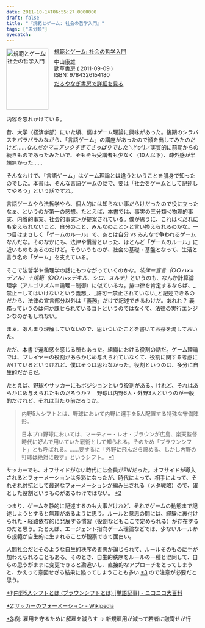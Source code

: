 ```yaml
---
date: 2011-10-14T06:55:27.0000000
draft: false
title: "『規範とゲーム: 社会の哲学入門』"
tags: ["未分類"]
eyecatch: 
---
```

<p><div class="mm-middle" style="margin-bottom:0px;"><div class="mm-image" style="float:left;"><a href="http://www.amazon.co.jp/exec/obidos/ASIN/4326154187/bestylesnet-22/ref=nosim" target="_blank"><img src="http://ecx.images-amazon.com/images/I/41pgaCDNPWL._SL160_.jpg" alt="規範とゲーム: 社会の哲学入門" title="規範とゲーム: 社会の哲学入門" width="110" height="160" border="0" /></a></div><div class="mm-content" style="float:left;margin-left:15px;line-height:120%"><div class="mm-title" style="line-height:120%"><a href="http://www.amazon.co.jp/exec/obidos/ASIN/4326154187/bestylesnet-22/ref=nosim" target="_blank">規範とゲーム: 社会の哲学入門</a></div><div class="mm-detail" style="margin-top:10px;">中山康雄<br />勁草書房 ( 2011-09-09 )<br />ISBN: 9784326154180<br /><div style="margin:7px 0px"><a href="http://mediamarker.net/u/daruyanagi/?asin=4326154187" target="_blank">だるやなぎ書房で詳細を見る</a></div></div></div><div style="clear:left"></div></div></p><p>内容を忘れかけている。</p><p>昔、大学（経済学部）にいた頃、僕はゲーム理論に興味があった。後期のシラバスをパラパラみながら、「言語ゲーム」の講座があったので顔を出してみたのだけど……<i>なんだかマニアックすぎてさっぱりでした＼(^o^)／</i>実質的に前期からの続きものであったみたいで、そもそも受講者も少なく（10人以下）、疎外感が半端無かった……</p><p>そんなわけで、「言語ゲーム」はゲーム理論とは違うということを肌身で知ったのでした。本書は、そんな言語ゲームの話で、要は「社会をゲームとして記述してやろう」という話ですね。</p><p>言語ゲームやら法哲学やら、個人的には知らない事だらけだったので役に立ったなぁ、というのが第一の感想。たとえば、本書では、事実の三分類＜物理的事実、内省的事実、社会的事実＞が提案されている。僕が思うに、これは＜だれにも変えられないこと、自分のこと、みんなのこと＞と言い換えられるのかな。一つ目はまさしく「ゲームのルール」で、あとは自分 vs みんなで争われるゲームなんだな。そのなかにも、法律や慣習といった、ほとんど「ゲームのルール」に近いものもあるのだけど。そういうものが、社会の基礎・基盤となって、生活と言う名の「ゲーム」を支えている。</p><p>そこで法哲学や倫理学の話にもつながっていくのかな。<i>法律＝宣言（○○ハ××デアル）＋規範（○○ハ××デキル、シロ、スルナ）</i>というのも、なんか計算論理学（アルゴリズム＝論理＋制御）に似ているね。排中律を肯定するならば、_禁止＝してはいけないという義務_、_許可＝禁止されていない_と記述できるのだから、法律の宣言部分以外は「義務」だけで記述できるわけだ。あれれ？ 義務っていうのは何か課せられているコトというのではなくて、法律の実行エンジンなのかもしれない。</p><p>まぁ、あんまり理解していないので、思いついたことを書いてお茶を濁しておいた。</p><p>ただ、本書で違和感を感じる所もあった。組織における役割の話だ。ゲーム理論では、プレイヤーの役割があらかじめ与えられていなくて、役割に関する考慮にかけているというけれど、僕はそうは思わなかった。役割というのは、多分に自生的だからだ。</p><p>たとえば、野球やサッカーにもポジションという役割がある。けれど、それはあらかじめ与えられたものだろうか？　野球は内野6人・外野3人というのが一般的だけれど、それは当たり前だろうか。</p>

<blockquote cite="http://dic.nicovideo.jp/a/%E5%86%85%E9%87%8E5%E4%BA%BA%E3%82%B7%E3%83%95%E3%83%88">
<p>内野5人シフトとは、野球において内野に選手を5人配置する特殊な守備陣形。</p><p>日本プロ野球においては、マーティー・レオ・ブラウンが広島、楽天監督時代に好んで用いていた戦術として知られる。そのため「ブラウンシフト」とも呼ばれる。……要するに「外野に飛んだら諦める、しかし内野の打球は絶対に殺す」というシフト。 <a href="#f1" name="fn1" title="内野5人シフトとは (ブラウンシフトとは) [単語記事] - ニコニコ大百科">*1</a> </p>

<cite><a href="http://dic.nicovideo.jp/a/%E5%86%85%E9%87%8E5%E4%BA%BA%E3%82%B7%E3%83%95%E3%83%88"></a></cite>
</blockquote>
<p>サッカーでも、オフサイドがない時代には全員がFWだった。オフサイドが導入されるとフォーメーションは多彩になったが、時代によって、相手によって、それぞれ対抗として最適なフォーメーションが編み出される（メタ戦略）ので、確とした役割というものがあるわけではない。 <a href="#f2" name="fn2" title="サッカーのフォーメーション - Wikipedia">*2</a></p><p>つまり、ゲームを静的に記述するのも大事だけれど、それでゲームの動態まで記述しようとすると無理があるように思う。ルールと意思の間には、経験に裏付けられた・経路依存的に発展する慣習（役割などもここで定められる）が存在するのだと思う。たとえば、エージェント指向ゲーム理論などでは、少ないルールから規範が自生的に生まれることが観察できて面白い。</p><p>人間社会だとそのような自生的秩序の善悪が論じられて、ルールそのものに手が加わえられることもある。そのとき、自生的秩序をルールの一種と混同して、自らの思うがままに変更できると勘違いし、直接的なアプローチをとってしまうと、かえって意図せざる結果に陥ってしまうことも多い <a href="#f3" name="fn3" title="例: 雇用を守るために解雇を減らす → 新規雇用が減って若者に皺寄せが行">*3</a> ので注意が必要だと思う。</p>
<div class="footnote">
<p class="footnote"><a href="#fn1" name="f1" class="footnote-number">*1</a><span class="footnote-delimiter">:</span><span class="footnote-text"><a href="">内野5人シフトとは (ブラウンシフトとは) [単語記事] - ニコニコ大百科</a></span></p>
<p class="footnote"><a href="#fn2" name="f2" class="footnote-number">*2</a><span class="footnote-delimiter">:</span><span class="footnote-text"><a href="http://ja.wikipedia.org/wiki/%E3%82%B5%E3%83%83%E3%82%AB%E3%83%BC%E3%81%AE%E3%83%95%E3%82%A9%E3%83%BC%E3%83%A1%E3%83%BC%E3%82%B7%E3%83%A7%E3%83%B3">サッカーのフォーメーション - Wikipedia</a></span></p>
<p class="footnote"><a href="#fn3" name="f3" class="footnote-number">*3</a><span class="footnote-delimiter">:</span><span class="footnote-text">例: 雇用を守るために解雇を減らす → 新規雇用が減って若者に皺寄せが行</span></p>
</div>